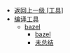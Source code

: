 - [返回上一级 [工具]](/工具/)
- [编译工具](/工具/编译工具/)
  - [bazel](/工具/编译工具/bazel/)
    - [bazel](/工具/编译工具/bazel/bazel.md)
    - [未总结](/工具/编译工具/bazel/未总结.md)
